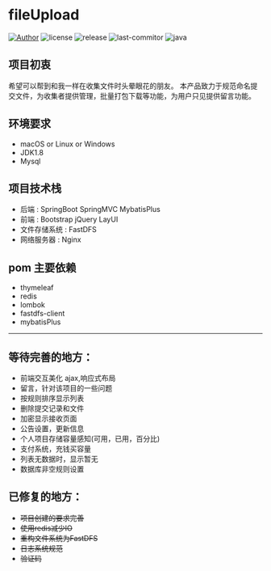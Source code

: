 # fileUpload

[![Author](https://img.shields.io/badge/Author-kid1999-lightgrey.svg)](https://github.com/kid1999/)
![license](https://img.shields.io/github/license/kid1999/fileUpload.svg)
![release](https://img.shields.io/github/release/kid1999/fileUpload.svg)
![last-commitor](https://img.shields.io/github/last-commit/kid1999/fileUpload.svg)
![java](https://img.shields.io/badge/language-java-orange.svg)

## 项目初衷
希望可以帮到和我一样在收集文件时头晕眼花的朋友。
本产品致力于规范命名提交文件，为收集者提供管理，批量打包下载等功能，为用户只见提供留言功能。

## 环境要求
* macOS or Linux or Windows
* JDK1.8
* Mysql
## 项目技术栈
* 后端 : SpringBoot SpringMVC MybatisPlus
* 前端 : Bootstrap jQuery LayUI
* 文件存储系统 : FastDFS
* 网络服务器 : Nginx

## pom 主要依赖
* thymeleaf
* redis
* lombok
* fastdfs-client
* mybatisPlus

-----

## 等待完善的地方：
* 前端交互美化 ajax,响应式布局
* 留言，针对该项目的一些问题
* 按规则排序显示列表
* 删除提交记录和文件
* 加密显示接收页面
* 公告设置，更新信息
* 个人项目存储容量感知(可用，已用，百分比)
* 支付系统，充钱买容量
* 列表无数据时，显示暂无
* 数据库非空规则设置




## 已修复的地方：
* ~~项目创建的要求完善~~
* ~~使用redis减少IO~~
* ~~重构文件系统为FastDFS~~
* ~~日志系统规范~~
* ~~验证码~~



